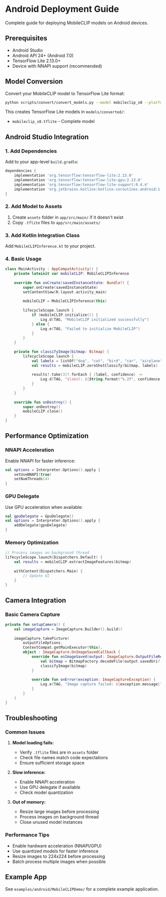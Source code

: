 # Android Deployment Guide

Complete guide for deploying MobileCLIP models on Android devices.

## Prerequisites

- Android Studio
- Android API 24+ (Android 7.0)
- TensorFlow Lite 2.13.0+
- Device with NNAPI support (recommended)

## Model Conversion

Convert your MobileCLIP model to TensorFlow Lite format:

```bash
python scripts/convert/convert_models.py --model mobileclip_s0 --platforms android
```

This creates TensorFlow Lite models in `models/converted/`:
- `mobileclip_s0.tflite` - Complete model

## Android Studio Integration

### 1. Add Dependencies

Add to your app-level `build.gradle`:

```gradle
dependencies {
    implementation 'org.tensorflow:tensorflow-lite:2.13.0'
    implementation 'org.tensorflow:tensorflow-lite-gpu:2.13.0'
    implementation 'org.tensorflow:tensorflow-lite-support:0.4.4'
    implementation 'org.jetbrains.kotlinx:kotlinx-coroutines-android:1.6.4'
}
```

### 2. Add Model to Assets

1. Create `assets` folder in `app/src/main/` if it doesn't exist
2. Copy `.tflite` files to `app/src/main/assets/`

### 3. Add Kotlin Integration Class

Add `MobileCLIPInference.kt` to your project.

### 4. Basic Usage

```kotlin
class MainActivity : AppCompatActivity() {
    private lateinit var mobileCLIP: MobileCLIPInference
    
    override fun onCreate(savedInstanceState: Bundle?) {
        super.onCreate(savedInstanceState)
        setContentView(R.layout.activity_main)
        
        mobileCLIP = MobileCLIPInference(this)
        
        lifecycleScope.launch {
            if (mobileCLIP.initialize()) {
                Log.d(TAG, "MobileCLIP initialized successfully")
            } else {
                Log.e(TAG, "Failed to initialize MobileCLIP")
            }
        }
    }
    
    private fun classifyImage(bitmap: Bitmap) {
        lifecycleScope.launch {
            val labels = listOf("dog", "cat", "bird", "car", "airplane")
            val results = mobileCLIP.zeroShotClassify(bitmap, labels)
            
            results?.take(3)?.forEach { (label, confidence) ->
                Log.d(TAG, "$label: ${String.format("%.2f", confidence * 100)}%")
            }
        }
    }
    
    override fun onDestroy() {
        super.onDestroy()
        mobileCLIP.close()
    }
}
```

## Performance Optimization

### NNAPI Acceleration

Enable NNAPI for faster inference:

```kotlin
val options = Interpreter.Options().apply {
    setUseNNAPI(true)
    setNumThreads(4)
}
```

### GPU Delegate

Use GPU acceleration when available:

```kotlin
val gpuDelegate = GpuDelegate()
val options = Interpreter.Options().apply {
    addDelegate(gpuDelegate)
}
```

### Memory Optimization

```kotlin
// Process images on background thread
lifecycleScope.launch(Dispatchers.Default) {
    val results = mobileCLIP.extractImageFeatures(bitmap)
    
    withContext(Dispatchers.Main) {
        // Update UI
    }
}
```

## Camera Integration

### Basic Camera Capture

```kotlin
private fun setupCamera() {
    val imageCapture = ImageCapture.Builder().build()
    
    imageCapture.takePicture(
        outputFileOptions,
        ContextCompat.getMainExecutor(this),
        object : ImageCapture.OnImageSavedCallback {
            override fun onImageSaved(output: ImageCapture.OutputFileResults) {
                val bitmap = BitmapFactory.decodeFile(output.savedUri?.path)
                classifyImage(bitmap)
            }
            
            override fun onError(exception: ImageCaptureException) {
                Log.e(TAG, "Image capture failed: ${exception.message}")
            }
        }
    )
}
```

## Troubleshooting

### Common Issues

1. **Model loading fails:**
   - Verify `.tflite` files are in `assets` folder
   - Check file names match code expectations
   - Ensure sufficient storage space

2. **Slow inference:**
   - Enable NNAPI acceleration
   - Use GPU delegate if available
   - Check model quantization

3. **Out of memory:**
   - Resize large images before processing
   - Process images on background thread
   - Close unused model instances

### Performance Tips

- Enable hardware acceleration (NNAPI/GPU)
- Use quantized models for faster inference
- Resize images to 224x224 before processing
- Batch process multiple images when possible

## Example App

See `examples/android/MobileCLIPDemo/` for a complete example application.
